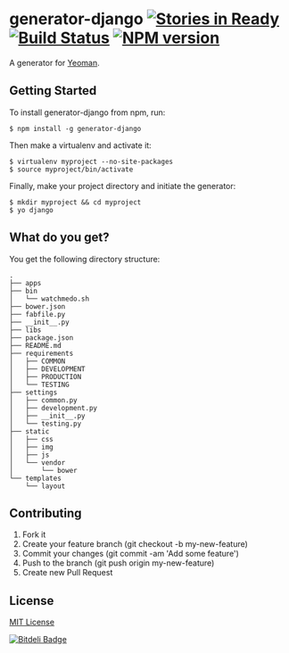 # generator-django [![Stories in Ready](https://badge.waffle.io/diegotoral/generator-django.png?label=ready&title=Ready)](https://waffle.io/diegotoral/generator-django) [![Build Status](https://secure.travis-ci.org/diegotoral/generator-django.png?branch=master)](https://travis-ci.org/diegotoral/generator-django) [![NPM version](https://badge.fury.io/js/generator-django.png)](http://badge.fury.io/js/generator-django)

A generator for [Yeoman](http://yeoman.io).


## Getting Started

To install generator-django from npm, run:

```
$ npm install -g generator-django
```

Then make a virtualenv and activate it:

```
$ virtualenv myproject --no-site-packages
$ source myproject/bin/activate
```

Finally, make your project directory and initiate the generator:

```
$ mkdir myproject && cd myproject
$ yo django
```

## What do you get?

You get the following directory structure:
```
.
├── apps
├── bin
│   └── watchmedo.sh
├── bower.json
├── fabfile.py
├── __init__.py
├── libs
├── package.json
├── README.md
├── requirements
│   ├── COMMON
│   ├── DEVELOPMENT
│   ├── PRODUCTION
│   └── TESTING
├── settings
│   ├── common.py
│   ├── development.py
│   ├── __init__.py
│   └── testing.py
├── static
│   ├── css
│   ├── img
│   ├── js
│   └── vendor
│       └── bower
└── templates
    └── layout
```

## Contributing

1. Fork it
2. Create your feature branch (git checkout -b my-new-feature)
3. Commit your changes (git commit -am 'Add some feature')
4. Push to the branch (git push origin my-new-feature)
5. Create new Pull Request

## License

[MIT License](http://en.wikipedia.org/wiki/MIT_License)


[![Bitdeli Badge](https://d2weczhvl823v0.cloudfront.net/diegotoral/generator-django/trend.png)](https://bitdeli.com/free "Bitdeli Badge")

